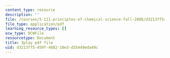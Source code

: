 ```yaml
---
content_type: resource
description: ''
file: /courses/5-111-principles-of-chemical-science-fall-2008/d3213ff5459f468218e3d35449eda49c_pZEjVRqe-N4.pdf
file_type: application/pdf
learning_resource_types: []
ocw_type: OCWFile
resourcetype: Document
title: 3play pdf file
uid: d3213ff5-459f-4682-18e3-d35449eda49c
---
```

